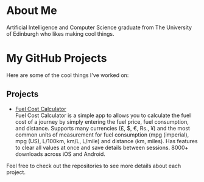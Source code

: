 # About Me
Artificial Intelligence and Computer Science graduate from The University of Edinburgh who likes making cool things. 

# My GitHub Projects

Here are some of the cool things I've worked on:

## Projects

- [Fuel Cost Calculator](https://github.com/CraigNewlands/fuel-cost-calculator-app)  
  Fuel Cost Calculator is a simple app to allows you to calculate the fuel cost of a journey by simply entering the fuel price, fuel consumption, and distance.
  Supports many currencies (£, $, €, Rs., ¥) and the most common units of measurement for fuel consumption (mpg (imperial), mpg (US), L/100km, km/L, L/mile) and distance (km, miles).
  Has features to clear all values at once and save details between sessions.
  8000+ downloads across iOS and Android.

Feel free to check out the repositories to see more details about each project.
